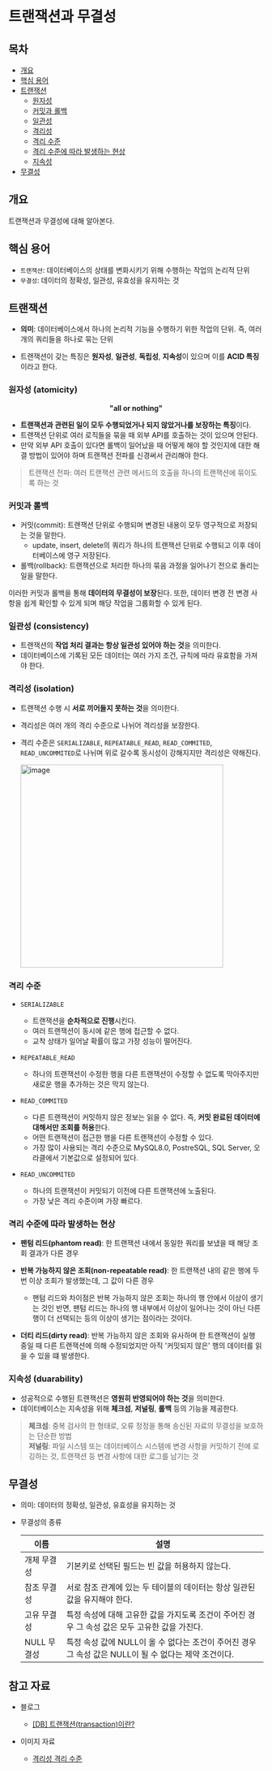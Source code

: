 # 트랜잭션과 무결성

## 목차

- [개요](#개요)
- [핵심 용어](#핵심-용어)
- [트랜잭션](#트랜잭션)
    - [원자성](#원자성-atomicity)
    - [커밋과 롤백](#커밋과-롤백)
    - [일관성](#일관성-consistency)
    - [격리성](#격리성-isolation)
    - [격리 수준](#격리-수준)
    - [격리 수준에 따라 발생하는 현상](#격리-수준에-따라-발생하는-현상)
    - [지속성](#지속성-duarability)
- [무결성](#무결성)

## 개요

트랜잭션과 무결성에 대해 알아본다.

## 핵심 용어

- `트랜잭션`: 데이터베이스의 상태를 변화시키기 위해 수행하는 작업의 논리적 단위
- `무결성`: 데이터의 정확성, 일관성, 유효성을 유지하는 것

## 트랜잭션

- **의미**: 데이터베이스에서 하나의 논리적 기능을 수행하기 위한 작업의 단위. 즉, 여러 개의 쿼리들을 하나로 묶는 단위

- 트랜잭션이 갖는 특징은 **원자성**, **일관성**, **독립성**, **지속성**이 있으며 이를 **ACID 특징**이라고 한다.

### 원자성 (atomicity)

<center>

**"all or nothing"**

</center>

- **트랜잭션과 관련된 일이 모두 수행되었거나 되지 않았거나를 보장하는 특징**이다.
- 트랜잭션 단위로 여러 로직들을 묶을 때 외부 API를 호출하는 것이 있으며 안된다.
- 만약 외부 API 호출이 있다면 롤백이 일어났을 때 어떻게 해야 할 것인지에 대한 해결 방법이 있어야 하며 트랜잭션 전파를 신경써서 관리해야 한다.

> 트랜잭션 전파: 여러 트랜잭션 관련 메서드의 호출을 하나의 트랜잭션에 묶이도록 하는 것

### 커밋과 롤백

- 커밋(commit): 트랜잭션 단위로 수행되며 변경된 내용이 모두 영구적으로 저장되는 것을 말한다.
    - update, insert, delete의 쿼리가 하나의 트랜잭션 단위로 수행되고 이후 데이터베이스에 영구 저장된다.
- 롤백(rollback): 트랜잭션으로 처리한 하나의 묶음 과정을 일어나기 전으로 돌리는 일을 말한다.

이러한 커밋과 롤백을 통해 **데이터의 무결성이 보장**된다. 또한, 데이터 변경 전 변경 사항을 쉽게 확인할 수 있게 되며 해당 작업을 그룹화할 수 있게 된다.

### 일관성 (consistency)

- 트랜잭션의 **작업 처리 결과는 항상 일관성 있어야 하는 것**을 의미한다.
- 데이터베이스에 기록된 모든 데이터는 여러 가지 조건, 규칙에 따라 유효함을 가져야 한다.


### 격리성 (isolation)

- 트랜잭션 수행 시 **서로 끼어들지 못하는 것**을 의미한다.
- 격리성은 여러 개의 격리 수준으로 나뉘어 격리성을 보장한다.
- 격리 수준은 `SERIALIZABLE`, `REPEATABLE_READ`, `READ_COMMITED`, `READ_UNCOMMITED`로 나뉘며 위로 갈수록 동시성이 강해지지만 격리성은 약해진다.

    <img width="400" alt="image" src="https://github.com/k2645/basic-computer-science/assets/62226667/77c7d3ff-524a-497d-9cba-70509ba077a7">

### 격리 수준

- `SERIALIZABLE`
    - 트랜잭션을 **순차적으로 진행**시킨다.
    - 여러 트랜잭션이 동시에 같은 행에 접근할 수 없다.
    - 교착 상태가 일어날 확률이 많고 가장 성능이 떨어진다.

- `REPEATABLE_READ`
    - 하나의 트랜잭션이 수정한 행을 다른 트랜잭션이 수정할 수 없도록 막아주지만 새로운 행을 추가하는 것은 막지 않는다.

- `READ_COMMITED`
    - 다른 트랜잭션이 커밋하지 않은 정보는 읽을 수 없다. 즉, **커밋 완료된 데이터에 대해서만 조회를 허용**한다.
    - 어떤 트랜잭션이 접근한 행을 다른 트랜잭션이 수정할 수 있다.
    - 가장 많이 사용되는 격리 수준으로 MySQL8.0, PostreSQL, SQL Server, 오라클에서 기본값으로 설정되어 있다.

- `READ_UNCOMMITED`
    - 하나의 트랜잭션이 커밋되기 이전에 다른 트랜잭션에 노출된다.
    - 가장 낮은 격리 수준이며 가장 빠르다.

### 격리 수준에 따라 발생하는 현상

- **팬텀 리드(phantom read)**: 한 트랜잭션 내에서 동일한 쿼리를 보냈을 때 해당 조회 결과가 다른 경우

- **반복 가능하지 않은 조회(non-repeatable read)**: 한 트랜잭션 내의 같은 행에 두 번 이상 조회가 발생했는데, 그 값이 다른 경우
    - 팬텀 리드와 차이점은 반복 가능하지 않은 조회는 하나의 행 안에서 이상이 생기는 것인 반면, 팬텀 리드는 하나의 행 내부에서 이상이 일어나는 것이 아닌 다른 행이 더 선택되는 등의 이상이 생기는 점이라는 것이다.
- **더티 리드(dirty read)**: 반복 가능하지 않은 조회와 유사하며 한 트랜잭션이 실행 중일 때 다른 트랜잭션에 의해 수정되었지만 아직 '커밋되지 않은' 행의 데이터를 읽을 수 있을 떄 발생한다.

### 지속성 (duarability)

- 성공적으로 수행된 트랜잭션은 **영원히 반영되어야 하는 것**을 의미한다.
- 데이터베이스는 지속성을 위해 **체크섬**, **저널링**, **롤백** 등의 기능을 제공한다.

> **체크섬**: 중복 검사의 한 형태로, 오류 정정을 통해 송신된 자료의 무결성을 보호하는 단순한 방법 <br>
> **저널링**: 파일 시스템 또는 데이터베이스 시스템에 변경 사항을 커밋하기 전에 로깅하는 것, 트랜잭션 등 변경 사항에 대한 로그를 남기는 것

## 무결성

- 의미: 데이터의 정확성, 일관성, 유효성을 유지하는 것

- 무결성의 종류

    |이름|설명|
    |-|-|
    |개체 무결성|기본키로 선택된 필드는 빈 값을 허용하지 않는다.|
    |참조 무결성|서로 참조 관계에 있는 두 테이블의 데이터는 항상 일관된 값을 유지해야 한다.|
    |고유 무결성|특정 속성에 대해 고유한 값을 가지도록 조건이 주어진 경우 그 속성 값은 모두 고유한 값을 가진다.|
    |NULL 무결성|특정 속성 값에 NULL이 올 수 없다는 조건이 주어진 경우 그 속성 값은 NULL이 될 수 없다는 제약 조건이다.|


## 참고 자료

- 블로그
    - [[DB] 트랜잭션(transaction)이란?](https://dkswnkk.tistory.com/555)

- 이미지 자료
    - [격리성 격리 수준](https://assets.velcdn.com/@gkqls813/%EB%A9%B4%EC%A0%91%EC%9D%84-%EC%9C%84%ED%95%9C-CS-%EC%A0%84%EA%B3%B5%EC%A7%80%EC%8B%9D-%EB%85%B8%ED%8A%B8-%EB%8D%B0%EC%9D%B4%ED%84%B0%EB%B2%A0%EC%9D%B4%EC%8A%A4-%ED%8A%B8%EB%9E%9C%EC%9E%AD%EC%85%98%EA%B3%BC-%EB%AC%B4%EA%B2%B0%EC%84%B1)